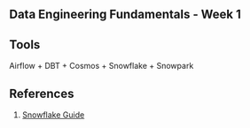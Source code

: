 ## Data Engineering Fundamentals - Week 1

## Tools 
Airflow + DBT + Cosmos + Snowflake + Snowpark


## References
1. [Snowflake Guide](https://quickstarts.snowflake.com/guide/data_engineering_with_apache_airflow/index.html#0)

